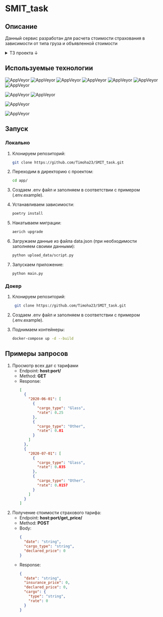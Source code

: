 # SMIT_task
## Описание

Данный сервис разработан для расчета стоимости страхования в зависимости от типа груза и объявленной стоимости

<details>
<summary>ТЗ проекта ↓</summary>

Реализовать REST API сервис по расчёту стоимости страхования в зависимости от типа груза и объявленной стоимости (ОС).
Тариф должен загружаться из файла JSON или должен принимать подобную JSON структуру:

```json
{
  "2020-06-01": [
    {
      "cargo_type": "Glass",
      "rate": 0.25
    },
    {
      "cargo_type": "Other",
      "rate": 0.01
    }
  ],
  "2020-07-01": [
    {
      "cargo_type": "Glass",
      "rate": 0.035
    },
    {
      "cargo_type": "Other",
      "rate": 0.01567
    }
  ]
} 
```
* Сервис должен посчитать стоимость страхования для запроса используя актуальный тариф.(Загружается через API)
* Сервис возвращает (объявленную стоимость * rate) в зависимости от указанного в запросе типа груза и даты.
* Сервис должен разворачиваться внутри Docker.
* Сервис должен разрабатываться через GIT (Файл Readme с подробным описанием развертывания)
* Данные должны храниться в базе данных
* Технологии, которые должны быть использованы при реализации тестового задания:
FastApi,
Tortoise ORM,
Postgresql, Mysql, Sqlite (любой на выбор),
Docker.
</details>

## Используемые технологии

![AppVeyor](https://img.shields.io/badge/Python-3.10.6-green)
![AppVeyor](https://img.shields.io/badge/FastAPI-0.100.0-9cf)
![AppVeyor](https://img.shields.io/badge/Aerich-0.7.1-9cf)
![AppVeyor](https://img.shields.io/badge/TortoiseORM-0.19.3-9cf)
![AppVeyor](https://img.shields.io/badge/pytest-7.4.0-9cf)
![AppVeyor](https://img.shields.io/badge/pydantic-2.0.3-9cf)
![AppVeyor](https://img.shields.io/badge/uvicorn-0.23.0-9cf)

![AppVeyor](https://img.shields.io/badge/Docker-24.0.2-green)
![AppVeyor](https://img.shields.io/badge/docker--compose-1.29.2-9cf)

![AppVeyor](https://img.shields.io/badge/Postgres-15.0-green)

![AppVeyor](https://img.shields.io/badge/Poetry-1.5.1-green)

## Запуск

###  Локально

1. Клонируем репозиторий:
   ```bash
   git clone https://github.com/Timoha23/SMIT_task.git
   ```
2. Переходим в директорию с проектом:
    ```bash
    cd app/
    ```
3. Создаем .env файл и заполняем в соответствии с примером (.env.example).

4. Устанавливаем зависимости:
    ```bash
    poetry install
    ```
5. Накатываем миграции:
   ```bash
   aerich upgrade
   ```
6. Загружаем данные из файла data.json (при необходимости заполняем своими данными):
   ```bash
   python upload_data/script.py
   ```
7. Запускаем приложение:
   ```bash
   python main.py
   ```
###  Докер
1. Клонируем репозиторий:
   ```bash
    git clone https://github.com/Timoha23/SMIT_task.git
   ```

2. Создаем .env файл и заполняем в соответствии с примером (.env.example).
3. Поднимаем контейнеры:
   ```bash
   docker-compose up -d --build
   ```
## Примеры запросов
1. Просмотр всех дат с тарифами
    * Endpoint: **host:port/**
    * Method: **GET**
    * Response:
      ```json
      [
        {
          "2020-06-01": [
            {
              "cargo_type": "Glass",
              "rate": 0.25
            },
            {
              "cargo_type": "Other",
              "rate": 0.01
            }
          ]
        },
        {
          "2020-07-01": [
            {
              "cargo_type": "Glass",
              "rate": 0.035
            },
            {
              "cargo_type": "Other",
              "rate": 0.0157
            }
          ]
        }
      ]
      ```
2. Получение стоимости страхового тарифа:
    * Endpoint: **host:port/get_price/**
    * Method: **POST**
    * Body:
      ```json
      {
        "date": "string",
        "cargo_type": "string",
        "declared_price": 0
      }
      ```
    * Response:
      ```json
      {
        "date": "string",
        "insurance_price": 0,
        "declared_price": 0,
        "cargo": {
          "type": "string",
          "rate": 0
        }
      }
      ```